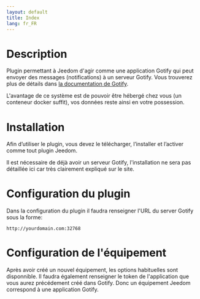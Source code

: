 ```yaml
---
layout: default
title: Index
lang: fr_FR
---
```


# Description

Plugin permettant à Jeedom d'agir comme une application Gotify qui peut envoyer des messages (notifications) à un serveur Gotify.
Vous trouverez plus de détails dans <a href="https://gotify.net/docs/" target="_blank">la documentation de Gotify</a>.

L'avantage de ce système est de pouvoir être hébergé chez vous (un conteneur docker suffit), vos données reste ainsi en votre possession.

# Installation

Afin d’utiliser le plugin, vous devez le télécharger, l’installer et l’activer comme tout plugin Jeedom.

Il est nécessaire de déjà avoir un serveur Gotify, l'installation ne sera pas détaillée ici car très clairement expliqué sur le site.

# Configuration du plugin

Dans la configuration du plugin il faudra renseigner l'URL du server Gotify sous la forme:

```HTTP
http://yourdomain.com:32768
```

# Configuration de l'équipement

Après avoir créé un nouvel équipement, les options habituelles sont disponnible.
Il faudra également renseigner le token de l'application que vous aurez précédement créé dans Gotify.
Donc un équipement Jeedom correspond à une application Gotify.
